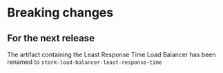 # Breaking changes

## For the next release
The artifact containing the Least Response Time Load Balancer has been renamed to `stork-load-balancer-least-response-time`